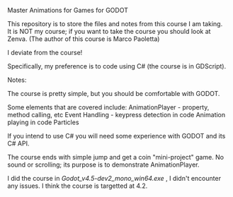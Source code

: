 Master Animations for Games for GODOT

This repository is to store the files and notes from this course I am taking.  
It is NOT my course; if you want to take the course you should look at Zenva.
(The author of this course is Marco Paoletta)


I deviate from the course! 

Specifically, my preference is to code using C# (the course is in GDScript).

Notes:

The course is pretty simple, but you should be comfortable with GODOT.

Some elements that are covered include:
    AnimationPlayer - property, method calling, etc
    Event Handling - keypress detection in code
    Animation playing in code
    Particles

If you intend to use C# you will need some experience with GODOT and its C# API.

The course ends with simple jump and get a coin "mini-project" game. No sound or scrolling; its purpose is to demonstrate AnimationPlayer.

I did the course in *Godot_v4.5-dev2_mono_win64.exe* , I didn't encounter any issues. I think the course is targetted at 4.2.


